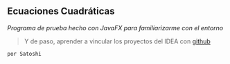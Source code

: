## Ecuaciones Cuadráticas

*Programa de prueba hecho con JavaFX para familiarizarme con el entorno*

> Y de paso, aprender a vincular los proyectos del IDEA con [github](https://github.com/SatoNightingale/EcuacionesCuadraticasJava)

`por Satoshi`
